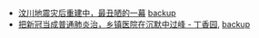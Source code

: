 # 

##

- [汶川地震灾后重建中，最丑陋的一幕](http://archive.today/2023.05.12-204005/https://www.163.com/dy/article/I4HB94I105562MPW.html?f=post1603_tab_news) [backup](https://web.archive.org/web/20230512204004/https://www.163.com/dy/article/I4HB94I105562MPW.html?f=post1603_tab_news)
- [把新冠当成普通肺炎治，乡镇医院在沉默中过峰 - 丁香园](http://archive.today/2023.01.10-162433/https://k.sina.com.cn/article_7723381539_1cc597323001011h15.html), [backup](https://web.archive.org/web/20230527185819/https://k.sina.com.cn/article_7723381539_1cc597323001011h15.html)
